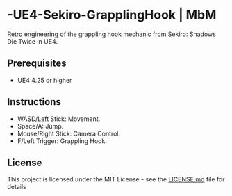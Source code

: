 # -UE4-Sekiro-GrapplingHook | MbM 

Retro engineering of the grappling hook mechanic from Sekiro: Shadows Die Twice in UE4.

## Prerequisites

-  UE4 4.25 or higher


## Instructions

- WASD/Left Stick: Movement.
- Space/A: Jump.
- Mouse/Right Stick: Camera Control.
- F/Left Trigger: Grappling Hook.

## License

This project is licensed under the MIT License - see the [LICENSE.md](LICENSE.md) file for details